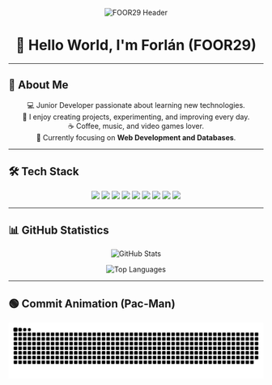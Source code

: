 <!-- Header with image -->
<p align="center">
  <img src="https://raw.githubusercontent.com/FOOR29/FOOR29/main/header.png" alt="FOOR29 Header" />
</p>

<h1 align="center">👋 Hello World, I'm Forlán (FOOR29)</h1>

---

## 🚀 About Me
<p align="center">
  💻 Junior Developer passionate about learning new technologies. <br>
  🎨 I enjoy creating projects, experimenting, and improving every day. <br>
  ☕ Coffee, music, and video games lover. <br>
  🌱 Currently focusing on <strong>Web Development and Databases</strong>.  
</p>

---

## 🛠️ Tech Stack
<p align="center">
  
  <!-- Programming Languages -->
  <img src="https://img.shields.io/badge/Python-3776AB?style=for-the-badge&logo=python&logoColor=white"/>
  <img src="https://img.shields.io/badge/JavaScript-323330?style=for-the-badge&logo=javascript&logoColor=F7DF1E"/>
  <img src="https://img.shields.io/badge/HTML5-E34F26?style=for-the-badge&logo=html5&logoColor=white"/>
  <img src="https://img.shields.io/badge/CSS3-1572B6?style=for-the-badge&logo=css3&logoColor=white"/>
  
  <!-- Frameworks & Tools -->
  <img src="https://img.shields.io/badge/Tailwind_CSS-06B6D4?style=for-the-badge&logo=tailwindcss&logoColor=white"/>
  <img src="https://img.shields.io/badge/Bootstrap-563D7C?style=for-the-badge&logo=bootstrap&logoColor=white"/>
  <img src="https://img.shields.io/badge/Node.js-339933?style=for-the-badge&logo=node.js&logoColor=white"/>
  
  <!-- Databases & Design -->
  <img src="https://img.shields.io/badge/MySQL-005C84?style=for-the-badge&logo=mysql&logoColor=white"/>
  <img src="https://img.shields.io/badge/Figma-F24E1E?style=for-the-badge&logo=figma&logoColor=white"/>

</p>

---

## 📊 GitHub Statistics
<p align="center">
  <img src="https://github-readme-stats.vercel.app/api?username=FOOR29&show_icons=true&theme=radical" alt="GitHub Stats" />
</p>

<p align="center">
  <img src="https://github-readme-stats.vercel.app/api/top-langs/?username=FOOR29&layout=compact&theme=radical" alt="Top Languages"/>
</p>

---

## 🟢 Commit Animation (Pac-Man)
<p align="center">
  <img src="https://github.com/Platane/snk/raw/output/github-contribution-grid-snake.svg" alt="Pacman Animation"/>
</p>
